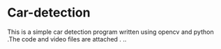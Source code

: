 # Car-detection
This is a simple car detection program written using opencv and python .The code and video files are attached .
..
